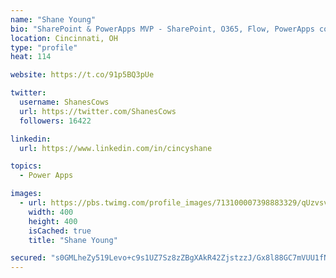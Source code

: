 ```yaml
---
name: "Shane Young"
bio: "SharePoint & PowerApps MVP - SharePoint, O365, Flow, PowerApps consulting? @PowerApps911 | Pure Snark? You found it."
location: Cincinnati, OH
type: "profile"
heat: 114

website: https://t.co/91p5BQ3pUe

twitter:
  username: ShanesCows
  url: https://twitter.com/ShanesCows
  followers: 16422

linkedin:
  url: https://www.linkedin.com/in/cincyshane

topics:
  - Power Apps

images:
  - url: https://pbs.twimg.com/profile_images/713100007398883329/qUzvsvQ3_400x400.jpg
    width: 400
    height: 400
    isCached: true
    title: "Shane Young"

secured: "s0GMLheZy519Levo+c9s1UZ7Sz8zZBgXAkR42ZjstzzJ/Gx8l88GC7mVUU1fNDwISx2O9ldvn7BNr+vsrETxMlly12gYFIJZWKv/ujYsrW52jJBMZTRabi3176/+Be6gylJhzaqInI7TkdqmS+koVtgaps0og9pYRe3CfYJQoOaZ6GFKqgDP8DkmbnIUIbc4W1UTLaG5lFTJlu9ZK0qt6iVBcG9wlTLepByT0N/6ZsXtdj2nqTZ5T/YPWGy8g0BWdT1biufW1t+wVRXCuxFPSatuniwaeImMFNuFLBNXswxHodRfDpv4uc6BlJucE3bdO/2xCBFWaTjF7f638py4h/A6QyoHFW3MlRrLxYbiv+9v3vDo1pu9MQxa+c+tkwwGgdjBd6RLoU5UgDtCXsaCDe4niQ4rLJDQO/rIwQMqEj0=;dpQcdBuqetpnQh3aOMhc5g=="
---
```



